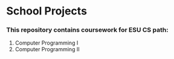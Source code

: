 # School Projects
### This repository contains coursework for ESU CS path:

1. Computer Programming I
2. Computer Programming II